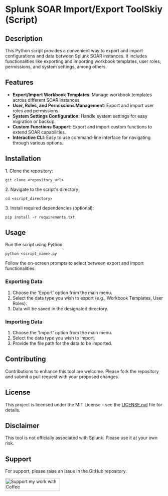 
<!DOCTYPE html>
<html lang="en">
<head>
    <meta charset="UTF-8">

</head>
<body>
    <div class="container">
        <h1>Splunk SOAR Import/Export ToolSkiy (Script)</h1>
        <h2>Description</h2>
        <p>This Python script provides a convenient way to export and import configurations and data between Splunk SOAR instances. It includes functionalities like exporting and importing workbook templates, user roles, permissions, and system settings, among others.</p>
        <h2>Features</h2>
        <ul>
            <li><strong>Export/Import Workbook Templates</strong>: Manage workbook templates across different SOAR instances.</li>
            <li><strong>User, Roles, and Permissions Management</strong>: Export and import user roles and permissions.</li>
            <li><strong>System Settings Configuration</strong>: Handle system settings for easy migration or backup.</li>
            <li><strong>Custom Functions Support</strong>: Export and import custom functions to extend SOAR capabilities.</li>
            <li><strong>Interactive CLI</strong>: Easy to use command-line interface for navigating through various options.</li>
        </ul>
        <h2>Installation</h2>
        <p>1. Clone the repository:</p>
        <pre><code>git clone &lt;repository_url&gt;</code></pre>
        <p>2. Navigate to the script's directory:</p>
        <pre><code>cd &lt;script_directory&gt;</code></pre>
        <p>3. Install required dependencies (optional):</p>
        <pre><code>pip install -r requirements.txt</code></pre>
        <h2>Usage</h2>
        <p>Run the script using Python:</p>
        <pre><code>python &lt;script_name&gt;.py</code></pre>
        <p>Follow the on-screen prompts to select between export and import functionalities.</p>
        <h3>Exporting Data</h3>
        <ol>
            <li>Choose the 'Export' option from the main menu.</li>
            <li>Select the data type you wish to export (e.g., Workbook Templates, User Roles).</li>
            <li>Data will be saved in the designated directory.</li>
        </ol>
        <h3>Importing Data</h3>
        <ol>
            <li>Choose the 'Import' option from the main menu.</li>
            <li>Select the data type you wish to import.</li>
            <li>Provide the file path for the data to be imported.</li>
        </ol>
        <h2>Contributing</h2>
        <p>Contributions to enhance this tool are welcome. Please fork the repository and submit a pull request with your proposed changes.</p>
        <h2>License</h2>
        <p>This project is licensed under the MIT License - see the <a href="LICENSE.md">LICENSE.md</a> file for details.</p>
        <h2>Disclaimer</h2>
        <p>This tool is not officially associated with Splunk. Please use it at your own risk.</p>
        <h2>Support</h2>
        <p>For support, please raise an issue in the GitHub repository.</p>
    </div>
</body>
</html>



<a href="https://www.buymeacoffee.com/igorDSkiy" target="_blank"><img src="https://cdn.buymeacoffee.com/buttons/default-orange.png" alt="Support my work with Coffee" height="41" width="174"></a>

